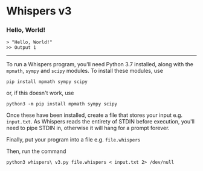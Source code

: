 # Whispers v3

### Hello, World!

    > "Hello, World!"
    >> Output 1

---

To run a Whispers program, you'll need Python 3.7 installed, along with the `mpmath`, `sympy` and `scipy` modules. To install these modules, use

    pip install mpmath sympy scipy
    
or, if this doesn't work, use

    python3 -m pip install mpmath sympy scipy
    
Once these have been installed, create a file that stores your input e.g. `input.txt`. As Whispers reads the entirety of STDIN before execution, you'll need to pipe STDIN in, otherwise it will hang for a prompt forever.

Finally, put your program into a file e.g. `file.whispers`

Then, run the command

    python3 whispers\ v3.py file.whispers < input.txt 2> /dev/null
